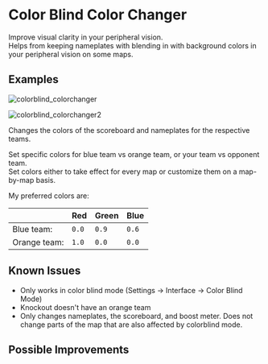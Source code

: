 # Color Blind Color Changer

Improve visual clarity in your peripheral vision.  
Helps from keeping nameplates with blending in with background colors in your peripheral vision on some maps.

## Examples

![colorblind_colorchanger](https://github.com/user-attachments/assets/3f6f9ce3-c93b-4c2b-a4dd-83ca886885a7)

![colorblind_colorchanger2](https://github.com/user-attachments/assets/14f7038e-07b9-4287-81ce-93e3b08e587b)

Changes the colors of the scoreboard and nameplates for the respective teams.

Set specific colors for blue team vs orange team, or your team vs opponent team.  
Set colors either to take effect for every map or customize them on a map-by-map basis.

My preferred colors are:  

| | Red | Green | Blue |
|-------------|------------|-----------|-|
| Blue team:    | `0.0` | `0.9` |  `0.6` |
| Orange team: | `1.0` | `0.0` | `0.0` |

## Known Issues
- Only works in color blind mode (Settings -> Interface -> Color Blind Mode)
- Knockout doesn't have an orange team
- Only changes nameplates, the scoreboard, and boost meter. Does not change parts of the map that are also affected by colorblind mode.


## Possible Improvements
